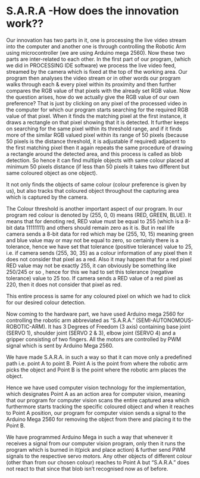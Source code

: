 # S.A.R.A -How does the innovation work??
Our innovation has two parts in it, one is processing the live video stream into the computer and another one is through controlling the Robotic Arm using microcontroller (we are using Arduino mega 2560). Now these two parts are inter-related to each other. In the first part of our program, (which we did in PROCESSING IDE software) we process the live video feed, streamed by the camera which is fixed at the top of the working area. Our program then analyses the video stream or in other words our program walks through each & every pixel within its proximity and then further compares the RGB value of that pixels with the already set RGB value. Now the question arises, how do we actually give the RGB value of our own preference? That is just by clicking on any pixel of the processed video in the computer for which our program starts searching for the required RGB value of that pixel. When it finds the matching pixel at the first instance, it draws a rectangle on that pixel showing that it is detected. It further keeps on searching for the same pixel within its threshold range, and if it finds more of the similar RGB valued pixel within its range of 50 pixels (because 50 pixels is the distance threshold, it is adjustable if required) adjacent to the first matching pixel then it again repeats the same procedure of drawing a rectangle around the detected area, and this process is called as blob detection. So hence it can find multiple objects with same colour placed at minimum 50 pixels distance (if less than 50 pixels it takes two different but same coloured object as one object).

It not only finds the objects of same colour (colour preference is given by us), but also tracks that coloured object throughout the capturing area which is captured by the camera.

The Colour threshold is another important aspect of our program. In our program red colour is denoted by (255, 0, 0) means (RED, GREEN, BLUE). It means that for denoting red, RED value must be equal to 255 (which is a 8-bit data 11111111) and others should remain zero as it is. But in real life camera sends a 8-bit data for red which may be (255, 10, 15) meaning green and blue value may or may not be equal to zero, so certainly there is a tolerance, hence we have set that tolerance (positive tolerance) value to 25, i.e. if camera sends (255, 30, 35) as a colour information of any pixel then it does not consider that pixel as a red. Also it may happen that for a red pixel RED value may not be exactly 255, it can obviously be something like 250/245 or so , hence for this we had to set this tolerance (negative tolerance) value to 25 too. If camera sends a RED value of a red pixel as 220, then it does not consider that pixel as red.

This entire process is same for any coloured pixel on which we had to click for our desired colour detection.

Now coming to the hardware part, we have used Arduino mega 2560 for controlling the robotic arm abbreviated as “S.A.R.A.” (SEMI-AUTONOMOUS-ROBOTIC-ARM). It has 3 Degrees of Freedom (3 axis) containing base joint (SERVO 1), shoulder joint (SERVO 2 & 3), elbow joint (SERVO 4) and a gripper consisting of two fingers. All the motors are controlled by PWM signal which is sent by Arduino Mega 2560.

We have made S.A.R.A. in such a way so that it can move only a predefined path i.e. point A to point B. Point A is the point from where the robotic arm picks the object and Point B is the point where the robotic arm places the object.

Hence we have used computer vision technology for the implementation, which designates Point A as an action area for computer vision, meaning that our program for computer vision scans the entire captured area which furthermore starts tracking the specific coloured object and when it reaches to Point A position, our program for computer vision sends a signal to the Arduino Mega 2560 for removing the object from there and placing it to the Point B.

We have programmed Arduino Mega in such a way that whenever it receives a signal from our computer vision program, only then it runs the program which is burned in it(pick and place action) & further send PWM signals to the respective servo motors. Any other objects of different colour (other than from our chosen colour) reaches to Point A but “S.A.R.A.” does not react to that since that blob isn’t recognised now as of before.
